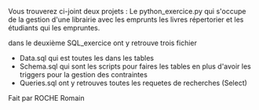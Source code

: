 Vous trouverez ci-joint deux projets :
Le python_exercice.py qui s'occupe de la gestion d'une librairie avec les emprunts les livres répertorier et les étudiants qui les empruntes.

dans le deuxième SQL_exercice ont y retrouve trois fichier
- Data.sql qui est toutes les dans les tables
- Schema.sql qui sont les scripts pour faires les tables en plus d'avoir les triggers pour la gestion des contraintes
- Queries.sql ont y retrouves toutes les requetes de recherches (Select)

Fait par ROCHE Romain
